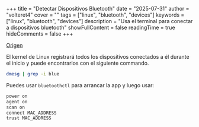 +++
title = "Detectar Dispositivos Bluetooth"
date = "2025-07-31"
author = "volteret4"
cover = ""
tags = ["linux", "bluetooth", "devices"]
keywords = ["linux", "bluetooth", "devices"]
description = "Usa el terminal para conectar a dispositivos bluetooth"
showFullContent = false
readingTime = true
hideComments = false
+++


[Origen](https://stackoverflow.com/questions/73615751/how-to-detect-and-enable-a-bluetooth-adapter)


El kernel de Linux registrará todos los dispositivos conectados a él durante el inicio y puede encontrarlos con el siguiente commando.

```bash
dmesg | grep -i blue
```

Puedes usar `bluetoothctl` para arrancar la app y luego usar:

```sh
power on
agent on
scan on
connect MAC_ADDRESS
trust MAC_ADDRESS
